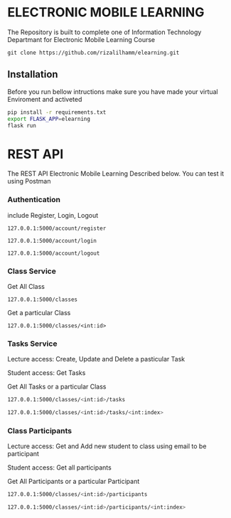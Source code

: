 # ELECTRONIC MOBILE LEARNING
The Repository is built to complete one of Information Technology Departmant for Electronic Mobile Learning Course

```
git clone https://github.com/rizalilhamm/elearning.git
```
## Installation
Before you run bellow intructions make sure you have made your virtual Enviroment and activeted 

```bash
pip install -r requirements.txt
export FLASK_APP=elearning
flask run
```
# REST API
The REST API Electronic Mobile Learning Described below. You can test it using Postman
### Authentication
include Register, Login, Logout
``` base
127.0.0.1:5000/account/register
    
127.0.0.1:5000/account/login
    
127.0.0.1:5000/account/logout
```

### Class Service
Get All Class
```base
127.0.0.1:5000/classes
```
Get a particular Class
```base
127.0.0.1:5000/classes/<int:id>
```

### Tasks Service
Lecture access:
Create, Update and Delete a pasticular Task

Student access:
Get Tasks

Get All Tasks or a particular Class
```bash
127.0.0.1:5000/classes/<int:id>/tasks
```
```bash
127.0.0.1:5000/classes/<int:id>/tasks/<int:index>
```

### Class Participants
Lecture access:
Get and Add new student to class using email to be participant

Student access:
Get all participants

Get All Participants or a particular Participant
```bash
127.0.0.1:5000/classes/<int:id>/participants
```
```bash
127.0.0.1:5000/classes/<int:id>/participants/<int:index>
```